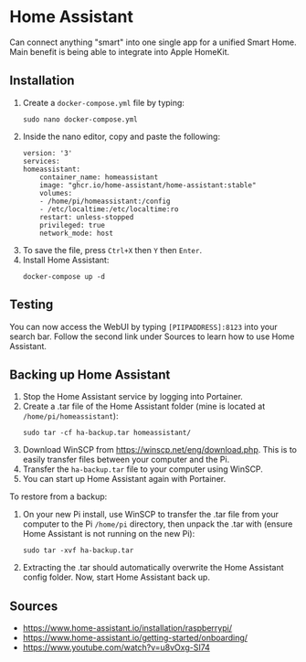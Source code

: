 # Home Assistant 
Can connect anything "smart" into one single app for a unified Smart Home. Main benefit is being able to integrate into Apple HomeKit. 
## Installation
1. Create a `docker-compose.yml` file by typing:
    ```
    sudo nano docker-compose.yml
    ```
2. Inside the nano editor, copy and paste the following:
    ```
    version: '3'
    services:
    homeassistant:
        container_name: homeassistant
        image: "ghcr.io/home-assistant/home-assistant:stable"
        volumes:
        - /home/pi/homeassistant:/config
        - /etc/localtime:/etc/localtime:ro
        restart: unless-stopped
        privileged: true
        network_mode: host
    ```
3. To save the file, press `Ctrl+X` then `Y` then `Enter`.
4. Install Home Assistant:
    ```
    docker-compose up -d
    ```
## Testing
You can now access the WebUI by typing `[PIIPADDRESS]:8123` into your search bar. Follow the second link under Sources to learn how to use Home Assistant.
## Backing up Home Assistant
1. Stop the Home Assistant service by logging into Portainer.
2. Create a .tar file of the Home Assistant folder (mine is located at `/home/pi/homeassistant`):
    ```
    sudo tar -cf ha-backup.tar homeassistant/
    ```
3. Download WinSCP from https://winscp.net/eng/download.php. This is to easily transfer files between your computer and the Pi.
4. Transfer the `ha-backup.tar` file to your computer using WinSCP.
5. You can start up Home Assistant again with Portainer.
<!-- -->

To restore from a backup:
1. On your new Pi install, use WinSCP to transfer the .tar file from your computer to the Pi `/home/pi` directory, then unpack the .tar with (ensure Home Assistant is not running on the new Pi):
    ```
    sudo tar -xvf ha-backup.tar
    ```
2. Extracting the .tar should automatically overwrite the Home Assistant config folder. Now, start Home Assistant back up.
## Sources
* https://www.home-assistant.io/installation/raspberrypi/
* https://www.home-assistant.io/getting-started/onboarding/
* https://www.youtube.com/watch?v=u8vOxg-SI74